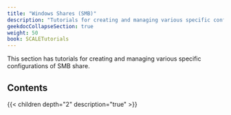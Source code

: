 ```yaml
---
title: "Windows Shares (SMB)"
description: "Tutorials for creating and managing various specific configurations of SMB share."
geekdocCollapseSection: true
weight: 50
book: SCALETutorials
---
```


This section has tutorials for creating and managing various specific configurations of SMB share.

## Contents

{{< children depth="2" description="true" >}}
